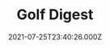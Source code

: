 ---
collection_archive: false
collection_awards: []
collection_category:
  - Editorial
  - Reportage
  - Black and White
  - Color
  - Humor
  - Sports + Athletes
  - Still Life + Details
  - Portraits
collection_content: 
collection_cover: https://d1sf55qlb7p6hz.cloudfront.net/golfdigest-15.jpg
collection_cover_mobile: https://d1sf55qlb7p6hz.cloudfront.net/verticalcovers-55.jpg
collection_description: >-
  What would two time Masters champion Bubba Watson shoot at your course? _Golf
  Digest_ takes their latest cover star to a 6,100-yard public track to find
  out.
collection_description_alignment: center
collection_exhibition: []
collection_filter: Commissioned + Stock
collection_hidden: false
collection_meta: Bubba Watson Visits Your Home Course Cover Story
collection_meta_2: 
collection_press: []
collection_preview:
  - https://d1sf55qlb7p6hz.cloudfront.net/golfdigest_4x3-1.jpg
  - https://d1sf55qlb7p6hz.cloudfront.net/golfdigest_4x3-2.jpg
  - https://d1sf55qlb7p6hz.cloudfront.net/golfdigest_4x3-3.jpg
  - https://d1sf55qlb7p6hz.cloudfront.net/golfdigest_4x3-4.jpg
cover_image: 
date: 2021-07-25T23:40:26.000Z
hide_footer: true 
navigation_theme: white
px_extra: true
row_alignment: between
slug: golf-digest-bubba
theme_color: FFCBBE
theme_color_all_works: E77B7B
title: Golf Digest 
seo:
  meta_description: >-
    Bubba Watson photographed in Scottsdale Arizona by west coast photographer
    Jesse Rieser 
  meta_title: Photographs by Jesse Rieser of golf star Bubba Watson 
collection_blocks:
  - _bookshop_name: collections/media-row-start
    row_alignment: between
  - _bookshop_name: collections/media-element
    align_y:  
    caption: 
    color: E9EFF4
    image: https://d1sf55qlb7p6hz.cloudfront.net/golfdigest-1.jpg
    margin_left: 10
    margin_right: 0
    margin_y: 100
    width: 40
  - _bookshop_name: collections/media-element
    align_y:  
    caption: 
    color: EAE8BC
    image: https://d1sf55qlb7p6hz.cloudfront.net/golfdigest-2.jpg
    margin_left: 0
    margin_right: 15
    margin_y: 800
    width: 25
  - _bookshop_name: collections/media-row
    row_alignment: between
  - _bookshop_name: collections/media-element
    align_y:  
    caption: 
    color: F4D9C9
    image: https://d1sf55qlb7p6hz.cloudfront.net/golfdigest-3.jpg
    margin_left: 20
    margin_right: 0
    margin_y: 300
    width: 50
  - _bookshop_name: collections/media-element
    align_y:  
    caption: 
    color: F0EAFB
    image: https://d1sf55qlb7p6hz.cloudfront.net/golfdigest-4.jpg
    margin_left: 0
    margin_right: 5
    margin_y: 100
    width: 20
  - _bookshop_name: collections/media-row
    row_alignment: between
  - _bookshop_name: collections/media-element
    align_y:  
    caption: 
    color: F3F8CF
    image: https://d1sf55qlb7p6hz.cloudfront.net/golfdigest-5.jpg
    margin_left: 5
    margin_right: 0
    margin_y: 200
    width: 90
  - _bookshop_name: collections/media-row
    row_alignment: between
  - _bookshop_name: collections/media-element
    align_y:  
    caption: 
    color: A7A7A7
    image: https://d1sf55qlb7p6hz.cloudfront.net/golfdigest-6.jpg
    margin_left: 15
    margin_right: 0
    margin_y: 200
    width: 60
  - _bookshop_name: collections/media-row
    row_alignment: between
  - _bookshop_name: collections/media-element
    align_y:  
    caption: 
    color: EFEFEF
    image: https://d1sf55qlb7p6hz.cloudfront.net/golfdigest-7.jpg
    margin_left: 20
    margin_right: 0
    margin_y: 100
    width: 30
  - _bookshop_name: collections/media-element
    align_y:  
    caption: 
    color: B5B5B5
    image: https://d1sf55qlb7p6hz.cloudfront.net/golfdigest-8.jpg
    margin_left: 0
    margin_right: 5
    margin_y: 300
    width: 40
  - _bookshop_name: collections/media-row
    row_alignment: between
  - _bookshop_name: collections/media-element
    align_y:  
    caption: 
    color: 8E8E8E
    image: https://d1sf55qlb7p6hz.cloudfront.net/golfdigest-9.jpg
    margin_left: 30
    margin_right: 0
    margin_y: 100
    width: 55
  - _bookshop_name: collections/media-row
    row_alignment: between
  - _bookshop_name: collections/media-element
    align_y:  
    caption: 
    color: D5D5D5
    image: https://d1sf55qlb7p6hz.cloudfront.net/golfdigest-10.jpg
    margin_left: 5
    margin_right: 0
    margin_y: 100
    width: 55
  - _bookshop_name: collections/media-element
    align_y:  
    caption: 
    color: 565656
    image: https://d1sf55qlb7p6hz.cloudfront.net/golfdigest-11.jpg
    margin_left: 0
    margin_right: 5
    margin_y: 700
    width: 30
  - _bookshop_name: collections/media-row
    row_alignment: between
  - _bookshop_name: collections/media-element
    align_y:  
    caption: 
    color: 282828
    image: https://d1sf55qlb7p6hz.cloudfront.net/golfdigest-12.jpg
    margin_left: 30
    margin_right: 0
    margin_y: 100
    width: 50
  - _bookshop_name: collections/media-row
    row_alignment: between
  - _bookshop_name: collections/media-element
    align_y:  
    caption: 
    color: 565656
    image: https://d1sf55qlb7p6hz.cloudfront.net/golfdigest-13.jpg
    margin_left: 10
    margin_right: 0
    margin_y: 100
    width: 40
  - _bookshop_name: collections/media-row
    row_alignment: between
  - _bookshop_name: collections/media-element
    align_y:  
    caption: 
    color: 191919
    image: https://d1sf55qlb7p6hz.cloudfront.net/golfdigest-14.jpg
    margin_left: 20
    margin_right: 0
    margin_y: 100
    width: 60
  - _bookshop_name: collections/media-row
    row_alignment: between
  - _bookshop_name: collections/media-text
    align_y: start
    background_color: 
    background_image_toggle: false
    block: media-text
    caption_css: 
    font_weight: bold
    image: 
    image_css: 
    margin_left: 35
    margin_right: 0
    margin_y: 50
    parallax: false
    text: 62
    text_alignment: left
    text_color: 
    text_size: 10xl
    text_tracking: wider
    width: 50
  - _bookshop_name: collections/media-text
    align_y: start
    background_color: 
    background_image_toggle: false
    block: media-text
    caption_css: 
    font_weight: normal
    image: 
    image_css: 
    margin_left: 50
    margin_right: 0
    margin_y: 50
    parallax: true
    text: Ties the course record
    text_alignment: left
    text_color: 000000
    text_size: 4xl
    text_tracking: normal
    width: 50
  - _bookshop_name: collections/media-row
    row_alignment: between
  - _bookshop_name: collections/media-element
    align_y:  
    caption: 
    color: E8ECF1
    image: https://d1sf55qlb7p6hz.cloudfront.net/golfdigest-15.jpg
    margin_left: 5
    margin_right: 0
    margin_y: 50
    width: 55
  - _bookshop_name: collections/media-row
    row_alignment: between
  - _bookshop_name: collections/media-motion
    align_y: start
    block_aspect_ratio: 3x4
    caption: 
    color: 
    image: 
    margin_left: 30
    margin_right: 0
    margin_y: 100
    show_controls: false
    vimeo_id: 579676885
    width: 40
  - _bookshop_name: collections/media-row-end
---